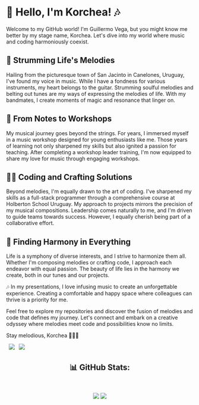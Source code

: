 # 🎸 Hello, I'm Korchea! 🎶

Welcome to my GitHub world! I'm Guillermo Vega, but you might know me better by my stage name, Korchea. Let's dive into my world where music and coding harmoniously coexist.

## 🎵 Strumming Life's Melodies

Hailing from the picturesque town of San Jacinto in Canelones, Uruguay, I've found my voice in music. While I have a fondness for various instruments, my heart belongs to the guitar. Strumming soulful melodies and belting out tunes are my ways of expressing the melodies of life. With my bandmates, I create moments of magic and resonance that linger on.

## 🎤 From Notes to Workshops

My musical journey goes beyond the strings. For years, I immersed myself in a music workshop designed for young enthusiasts like me. Those years of learning not only sharpened my skills but also ignited a passion for teaching. After completing a workshop leader training, I'm now equipped to share my love for music through engaging workshops.

## 👨‍💻 Coding and Crafting Solutions

Beyond melodies, I'm equally drawn to the art of coding. I've sharpened my skills as a full-stack programmer through a comprehensive course at Holberton School Uruguay. My approach to projects mirrors the precision of my musical compositions. Leadership comes naturally to me, and I'm driven to guide teams towards success. However, I equally cherish being part of a collaborative effort.

## 🌟 Finding Harmony in Everything

Life is a symphony of diverse interests, and I strive to harmonize them all. Whether I'm composing melodies or crafting code, I approach each endeavor with equal passion. The beauty of life lies in the harmony we create, both in our tunes and our projects.

🎶 In my presentations, I love infusing music to create an unforgettable experience. Creating a comfortable and happy space where colleagues can thrive is a priority for me.

Feel free to explore my repositories and discover the fusion of melodies and code that defines my journey. Let's connect and embark on a creative odyssey where melodies meet code and possibilities know no limits.

Stay melodious,
Korchea 🎸👨‍💻

&ensp;[<img src="https://img.shields.io/badge/Gmail-D14836?style=for-the-badge&logo=gmail&logoColor=white" />](mailto:guilllermo.vega@gmail.com)
&ensp;[<img src="https://img.shields.io/badge/linkedin-%230077B5.svg?style=for-the-badge&logo=linkedin&logoColor=white" />](https://www.linkedin.com/in/guillermo-vega-hern%C3%A1ndez-244923219/)

<h2 align="center"> 📊 GitHub Stats: </h2>
<br />
<p align="center">

  
<img src="https://github-readme-stats.vercel.app/api/top-langs/?username=Korchea&theme=bear&hide_border=true&bg_color=00000000&include_all_commits=false&count_private=false&layout=compact" />
<img src="https://github-readme-streak-stats.herokuapp.com/?user=Korchea&theme=bear&hide_border=true&background=00000000" />
</p>
